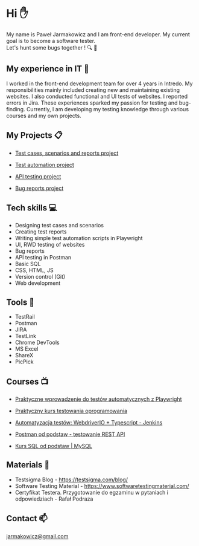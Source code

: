 # Hi :raised_hand:

My name is Paweł Jarmakowicz and I am front-end developer. My current goal is to become a software tester.<br>Let's hunt some bugs together ! :mag: :bug:

## My experience in IT :floppy_disk:

I worked in the front-end development team for over 4 years in Intredo. My responsibilities mainly included creating new and maintaining existing websites. I also conducted functional and UI tests of websites. I reported errors in Jira. These experiences sparked my passion for testing and bug-finding. Currently, I am developing my testing knowledge through various courses and my own projects. 

## My Projects :clipboard:

- [Test cases, scenarios and reports project](https://github.com/feandev/Generic-shop-Manual-testing)

- [Test automation project](https://github.com/feandev/Demoblaze-Test-Automation)

- [API testing project](https://github.com/feandev/Lord-of-The-Rings-API-Testing)

- [Bug reports project](https://github.com/feandev/Bug-reports-Jira)


## Tech skills :computer:

- Designing test cases and scenarios
- Creating test reports
- Writing simple test automation scripts in Playwright
- UI, RWD testing of websites
- Bug reports
- API testing in Postman
- Basic SQL
- CSS, HTML, JS
- Version control (Git)
- Web development

## Tools :hammer:

- TestRail
- Postman
- JIRA
- TestLink
- Chrome DevTools
- MS Excel
- ShareX
- PicPick

## Courses :tv:

- [Praktyczne wprowadzenie do testów automatycznych z Playwright](https://jaktestowac.pl/)

- [Praktyczny kurs testowania oprogramowania](https://www.udemy.com/course/praktyczny-kurs-testowania-oprogramowania/)

- [Automatyzacja testów: WebdriverIO + Typescript - Jenkins](https://www.udemy.com/course/testowanie-automatyczne-webdriverio/)

- [Postman od podstaw - testowanie REST API](https://www.udemy.com/course/postman-od-podstaw-testowanie-rest-api/)

- [Kurs SQL od podstaw | MySQL ](https://www.udemy.com/course/kurs-sql-od-podstaw/)

## Materials :bookmark:

- Testsigma Blog - https://testsigma.com/blog/
- Software Testing Material - https://www.softwaretestingmaterial.com/
- Certyfikat Testera. Przygotowanie do egzaminu w pytaniach i odpowiedziach - Rafał Podraza

## Contact :mailbox: 

jarmakowicz@gmail.com


